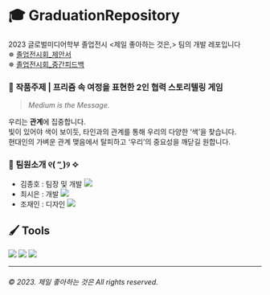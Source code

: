 # 🎓 GraduationRepository

2023 글로벌미디어학부 졸업전시 <제일 좋아하는 것은,> 팀의 개발 레포입니다   
✵ [졸업전시회_제안서](https://s3.us-west-2.amazonaws.com/secure.notion-static.com/fb8f6486-3eee-4cf4-baaa-24e3496077d6/%E1%84%8C%E1%85%A9%E1%86%AF%E1%84%8B%E1%85%A5%E1%86%B8%E1%84%8C%E1%85%A5%E1%86%AB%E1%84%89%E1%85%B5%E1%84%92%E1%85%AC_%E1%84%8C%E1%85%A6%E1%84%8B%E1%85%A1%E1%86%AB%E1%84%89%E1%85%A5_%E1%84%90%E1%85%B5%E1%86%B7_%E1%84%8C%E1%85%A6%E1%84%8C%E1%85%A9%E1%87%82%E1%84%8B%E1%85%B3%E1%86%AB.pdf?X-Amz-Algorithm=AWS4-HMAC-SHA256&X-Amz-Content-Sha256=UNSIGNED-PAYLOAD&X-Amz-Credential=AKIAT73L2G45EIPT3X45%2F20230113%2Fus-west-2%2Fs3%2Faws4_request&X-Amz-Date=20230113T133055Z&X-Amz-Expires=86400&X-Amz-Signature=13d80d51edd512fb5e839c4ebc40ee745ddf72428aa96a15d8d6f7ebe31b1fe9&X-Amz-SignedHeaders=host&response-content-disposition=filename%3D%22%25E1%2584%258C%25E1%2585%25A9%25E1%2586%25AF%25E1%2584%258B%25E1%2585%25A5%25E1%2586%25B8%25E1%2584%258C%25E1%2585%25A5%25E1%2586%25AB%25E1%2584%2589%25E1%2585%25B5%25E1%2584%2592%25E1%2585%25AC_%25E1%2584%258C%25E1%2585%25A6%25E1%2584%258B%25E1%2585%25A1%25E1%2586%25AB%25E1%2584%2589%25E1%2585%25A5_%25E1%2584%2590%25E1%2585%25B5%25E1%2586%25B7_%25E1%2584%258C%25E1%2585%25A6%25E1%2584%258C%25E1%2585%25A9%25E1%2587%2582%25E1%2584%258B%25E1%2585%25B3%25E1%2586%25AB.pdf%22&x-id=GetObject)   
✵ [졸업전시회_중간피드백](https://s3.us-west-2.amazonaws.com/secure.notion-static.com/f30ce26a-8a4b-4724-8176-2e7a07199ad5/%EC%A0%9C%EC%9D%BC%EC%A2%8B%EC%95%84%ED%95%98%EB%8A%94%EA%B2%83%EC%9D%80_%ED%94%BC%EB%93%9C%EB%B0%B1%ED%96%89%EC%82%AC_%EC%9E%90%EB%A3%8C.pdf?X-Amz-Algorithm=AWS4-HMAC-SHA256&X-Amz-Content-Sha256=UNSIGNED-PAYLOAD&X-Amz-Credential=AKIAT73L2G45EIPT3X45%2F20230124%2Fus-west-2%2Fs3%2Faws4_request&X-Amz-Date=20230124T175455Z&X-Amz-Expires=86400&X-Amz-Signature=ba929848aba1e5b3d938c6d4732bcf94a729e48e98f3d93bbd1f849de56050f5&X-Amz-SignedHeaders=host&response-content-disposition=filename%3D%22%25EC%25A0%259C%25EC%259D%25BC%25EC%25A2%258B%25EC%2595%2584%25ED%2595%2598%25EB%258A%2594%25EA%25B2%2583%25EC%259D%2580_%25ED%2594%25BC%25EB%2593%259C%25EB%25B0%25B1%25ED%2596%2589%25EC%2582%25AC_%25EC%259E%2590%25EB%25A3%258C.pdf%22&x-id=GetObject)


### 🌈 <b>작품주제</b> |  프리즘 속 여정을 표현한 2인 협력 스토리텔링 게임   
> <i>Medium is the Message.</i>    

우리는 <b>관계</b>에 집중합니다.   
빛이 있어야 색이 보이듯, 타인과의 관계를 통해 우리의 다양한 ‘색’을 찾습니다.   
현대인의 가벼운 관계 맺음에서 탈피하고 ‘우리’의 중요성을 깨닫길 원합니다.

### 👥 <b>팀원소개 ୧( “̮ )୨ ✧</b>

- 김종호 : 팀장 및 개발 <a href="https://github.com/hohojlike"><img src="https://img.shields.io/badge/hohojlike-181717?style=flat-square&logo=github&logoColor=white"/></a>
- 최시은 : 개발 <a href="https://github.com/szun8"><img src="https://img.shields.io/badge/szun8-181717?style=flat-square&logo=github&logoColor=white"/></a>
- 조재인 : 디자인 <a href="https://github.com/janecho100"><img src="https://img.shields.io/badge/JaneC-181717?style=flat-square&logo=github&logoColor=white"/></a>

## 🖌 <b>Tools</b>   
<img src="https://img.shields.io/badge/Unity-202020?style=flat-square&logo=Unity&logoColor=white"/> <img src="https://img.shields.io/badge/Photon-1A437C?style=flat-square&logo=&logoColor=white"/> <img src="https://img.shields.io/badge/Blender-F5792A?style=flat-square&logo=Blender&logoColor=white"/>

---

###### *© 2023. 제일 좋아하는 것은 All rights reserved.*
